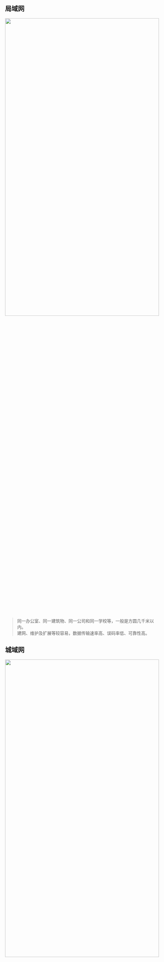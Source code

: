 <!-- tabs:start -->

## **局域网**

<img src="image/pic (17).gif" width="100%" height="50%"></img> 

>同一办公室、同一建筑物、同一公司和同一学校等，一般是方圆几千米以内。  
>建网、维护及扩展等较容易，数据传输速率高、误码率低、可靠性高。

## **城域网**

<img src="image/pic (18).gif" width="100%" height="50%"></img> 

>满足政府部门、企事业单位、个人用户的各种多媒体业务的需求。

## **广域网**

<img src="image/pic (16).gif" width="100%" height="50%"></img> 

>覆盖地理范围为数百至数千千米，可以覆盖一个国家，甚至几个洲，形成国际性的远程网络。  
>广域网分布距离远。  
>著名的 Internet 就是一种广域网。

<!-- tabs:end -->

+ 计算机网络分为哪几类？各有什么特点？ +

  Answer 1  